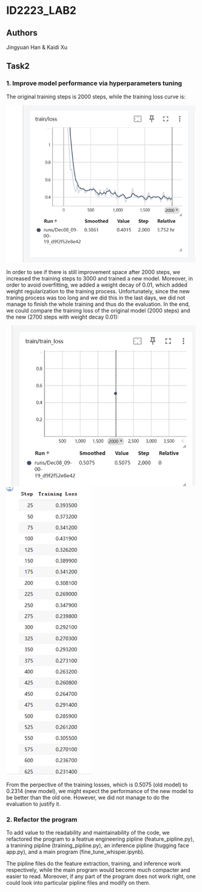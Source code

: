 # ID2223_LAB2

## Authors
Jingyuan Han & Kaidi Xu

## Task2

### 1.  Improve model performance via hyperparameters tuning
The original training steps is 2000 steps, while the training loss curve is:

![](./imgs/2000_steps_training-curve.png)

In order to see if there is still improvement space after 2000 steps, we increased the training steps to 3000 and trained a new model. Moreover, in order to avoid overfitting, we added a weight decay of 0.01, which added weight regularization to the training process. Unfortunately, since the new traning process was too long and we did this in the last days, we did not manage to finish the whole training and thus do the evaluation. In the end, we could compare the training loss of the original model (2000 steps) and the new (2700 steps with weight decay 0.01):

![](./imgs/2000_steps_training_loss.png) 
![](./imgs/3000-2000-2700.png)

From the perpective of the training losses, which is 0.5075 (old model) to 0.2314 (new model), we might expect the performance of the new model to be better than the old one. However, we did not manage to do the evaluation to justify it.

### 2. Refactor the program
To add value to the readability and maintainability of the code, we refactored the program to a featrue engineering pipline (feature_pipline.py), a tranining pipline (training_pipline.py), an inference pipline (hugging face app.py), and a main program (fine_tune_whisper.ipynb).

The pipline files do the feature extraction, training, and inference work respectively, while the main program would become much compacter and easier to read. Moreover, if any part of the program does not work right, one could look into particular pipline files and modify on them.